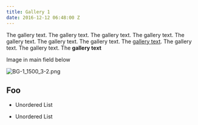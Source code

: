 ```yaml
---
title: Gallery 1
date: 2016-12-12 06:48:00 Z
---
```


The gallery text. The gallery text. The gallery text. The gallery text. The gallery text. The gallery text. The gallery text. The [gallery text](http://google.com). The gallery text. The gallery text. The **gallery text**

Image in main field below

![BG-1_1500_3-2.png](/uploads/BG-1_1500_3-2.png)

## Foo

* Unordered List

* Unordered List
